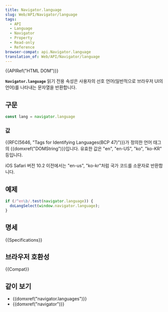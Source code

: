 ```yaml
---
title: Navigator.language
slug: Web/API/Navigator/language
tags:
  - API
  - Language
  - Navigator
  - Property
  - Read-only
  - Reference
browser-compat: api.Navigator.language
translation_of: Web/API/Navigator/language
---
```

{{APIRef("HTML DOM")}}

**`Navigator.language`** 읽기 전용 속성은 사용자의 선호 언어(일반적으로 브라우저 UI의 언어)를 나타내는 문자열을 반환합니다.

## 구문

```js
const lang = navigator.language
```

### 값

{{RFC(5646, "Tags for Identifying Languages(BCP 47)")}}가 정의한 언어 태그의 {{domxref("DOMString")}}입니다. 유효한 값은 "en", "en-US", "ko", "ko-KR" 등입니다.

iOS Safari 버전 10.2 이전에서는 "en-us", "ko-kr"처럼 국가 코드를 소문자로 반환합니다.

## 예제

```js
if (/^en\b/.test(navigator.language)) {
  doLangSelect(window.navigator.language);
}
```

## 명세

{{Specifications}}

## 브라우저 호환성

{{Compat}}

## 같이 보기

- {{domxref("navigator.languages")}}
- {{domxref("navigator")}}
